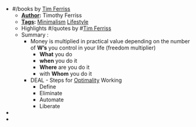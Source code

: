 -  #/books by [Tim Ferriss]()
    - **[Author]():** Timothy Ferriss
    - **[Tags]():** [Minimalism]() [Lifestyle]()
    - Highlights #/quotes by #[Tim Ferriss]()
    - Summary :
        - Money is multiplied in practical value depending on the number of **W’s** you control in your life (freedom multiplier)
            - **What** you do
            - **when** you do it
            - **Where** are you do it
            - with **Whom** you do it
        - DEAL - Steps for [Optimality]() Working
            - Define
            - Eliminate
            - Automate
            - Liberate
- 
- 
